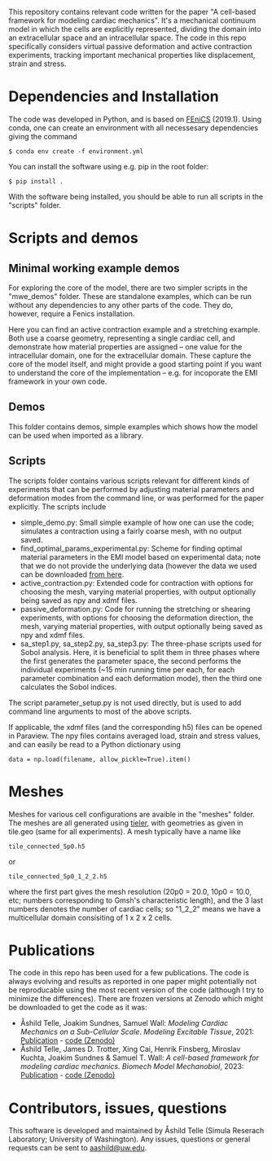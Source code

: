 
This repository contains relevant code written for the paper "A cell-based framework for modeling cardiac mechanics". It's a mechanical continuum model in which the cells are explicitly represented, dividing the domain into an extracellular space and an intracellular space. The code in this repo specifically considers virtual passive deformation and active contraction experiments, tracking important mechanical properties like displacement, strain and stress.

# Dependencies and Installation

The code was developed in Python, and is based on [FEniCS](https://fenicsproject.org/) (2019.1). Using conda, one can create an environment with all necessesary dependencies giving the command

`$ conda env create -f environment.yml`

You can install the software using e.g. pip in the root folder:

`$ pip install .`

With the software being installed, you should be able to run all scripts in the "scripts" folder.

# Scripts and demos

## Minimal working example demos

For exploring the core of the model, there are two simpler scripts in the "mwe\_demos" folder. These are standalone examples, which can be run without any dependencies to any other parts of the code. They do, however, require a Fenics installation.

Here you can find an active contraction example and a stretching example. Both use a coarse geometry, representing a single cardiac cell, and demonstrate how material properties are assigned – one value for the intracellular domain, one for the extracellular domain. These capture the core of the model itself, and might provide a good starting point if you want to understand the core of the implementation – e.g. for incoporate the EMI framework in your own code.

## Demos

This folder contains demos, simple examples which shows how the model can be used when imported as a library.

## Scripts

The scripts folder contains various scripts relevant for different kinds of experiments that can be performed by adjusting material parameters and deformation modes from the command line, or was performed for the paper explicitly. The scripts include

- simple\_demo.py: Small simple example of how one can use the code; simulates a contraction using a fairly coarse mesh, with no output saved.
- find\_optimal\_params\_experimental.py: Scheme for finding optimal material parameters in the EMI model based on experimental data; note that we do not provide the underlying data (however the data we used can be downloaded [from here](https://dataverse.tdl.org/dataverse/RVMechanics).
- active\_contraction.py: Extended code for contraction with options for choosing the mesh, varying material properties, with output optionally being saved as npy and xdmf files.
- passive\_deformation.py: Code for running the stretching or shearing experiments, with options for choosing the deformation direction, the mesh, varying material properties, with output optionally being saved as npy and xdmf files.
- sa\_step1.py, sa\_step2.py, sa\_step3.py: The three-phase scripts used for Sobol analysis. Here, it is beneficial to split them in three phases where the first generates the parameter space, the second performs the individual experiments (~15 min running time per each, for each parameter combination and each deformation mode), then the third one calculates the Sobol indices.

The script parameter\_setup.py is not used directly, but is used to add command line arguments to most of the above scripts.

If applicable, the xdmf files (and the corresponding h5) files can be opened in Paraview. The npy files contains averaged load, strain and stress values, and can easily be read to a Python dictionary using

```
data = np.load(filename, allow_pickle=True).item()
```

# Meshes

Meshes for various cell configurations are avaible in the "meshes" folder. The meshes are all generated using [tieler](https://github.com/MiroK/tieler/), with geometries as given in tile.geo (same for all experiments). A mesh typically have a name like

```
tile_connected_5p0.h5 
```

or 

```
tile_connected_5p0_1_2_2.h5
```

where the first part gives the mesh resolution (20p0 = 20.0, 10p0 = 10.0, etc; numbers corresponding to Gmsh's characteristic length), and the 3 last numbers denotes the number of cardiac cells; so "1\_2\_2" means we have a multicellular domain consisiting of 1 x 2 x 2 cells.

# Publications
The code in this repo has been used for a few publications. The code is always evolving and results as reported in one paper might potentially not be reproducable using the most recent version of the code (although I try to minimize the differences). There are frozen versions at Zenodo which might be downloaded to get the code as it was:
- Åshild Telle, Joakim Sundnes, Samuel Wall: *Modeling Cardiac Mechanics on a Sub-Cellular Scale*. *Modeling Excitable Tissue*, 2021: [Publication](https://link.springer.com/chapter/10.1007/978-3-030-61157-6_3) - [code (Zenodo)](0https://zenodo.org/records/3769029)
- Åshild Telle, James D. Trotter, Xing Cai, Henrik Finsberg, Miroslav Kuchta, Joakim Sundnes & Samuel T. Wall: *A cell-based framework for modeling cardiac mechanics*. *Biomech Model Mechanobiol*, 2023: [Publication](https://link.springer.com/article/10.1007/s10237-022-01660-8) - [code (Zenodo)](https://zenodo.org/records/7137689)

# Contributors, issues, questions

This software is developed and maintained by Åshild Telle (Simula Reserach Laboratory; University of Washington). Any issues, questions or general requests can be sent to aashild@uw.edu.

